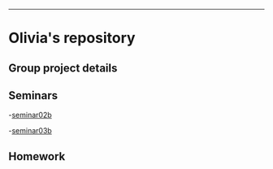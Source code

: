 
---

Olivia's repository
===================

Group project details
----------------------

Seminars
--------
-[seminar02b](https://github.com/wongoli/OliviaRepository/blob/master/seminar02b.md)

-[seminar03b](https://github.com/wongoli/OliviaRepository/blob/master/Seminar03/Seminar03b.md)

Homework
---------
